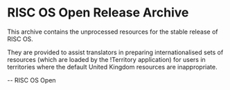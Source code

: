 RISC OS Open Release Archive
============================

This archive contains the unprocessed resources for the stable release
of RISC OS.

They are provided to assist translators in preparing internationalised sets of
resources (which are loaded by the !Territory application) for users in
territories where the default United Kingdom resources are inappropriate.

-- RISC OS Open
